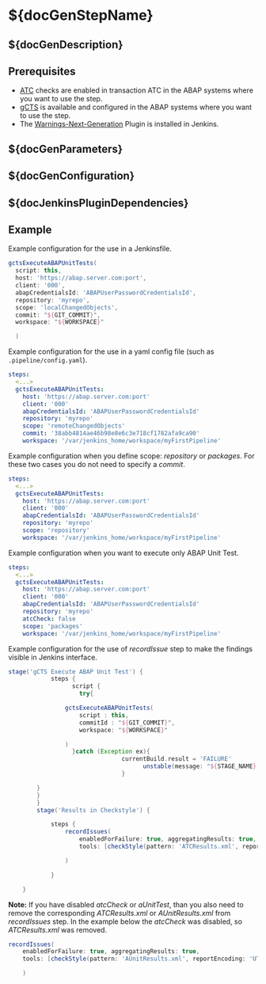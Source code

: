 # ${docGenStepName}

## ${docGenDescription}

## Prerequisites

* [ATC](https://help.sap.com/viewer/c238d694b825421f940829321ffa326a/202110.000/en-US/4ec5711c6e391014adc9fffe4e204223.html) checks are enabled in transaction ATC in the ABAP systems where you want to use the step.
* [gCTS](https://help.sap.com/viewer/4a368c163b08418890a406d413933ba7/latest/en-US/26c9c6c5a89244cb9506c253d36c3fda.html) is available and configured in the ABAP systems where you want to use the step.
* The [Warnings-Next-Generation](https://plugins.jenkins.io/warnings-ng/) Plugin is installed in Jenkins.



## ${docGenParameters}

## ${docGenConfiguration}

## ${docJenkinsPluginDependencies}

## Example

Example configuration for the use in a Jenkinsfile.

```groovy
gctsExecuteABAPUnitTests(
  script: this,
  host: 'https://abap.server.com:port',
  client: '000',
  abapCredentialsId: 'ABAPUserPasswordCredentialsId',
  repository: 'myrepo',
  scope: 'localChangedObjects',
  commit: "${GIT_COMMIT}",
  workspace: "${WORKSPACE}"

  )
```

Example configuration for the use in a yaml config file (such as `.pipeline/config.yaml`).

```yaml
steps:
  <...>
  gctsExecuteABAPUnitTests:
    host: 'https://abap.server.com:port'
    client: '000'
    abapCredentialsId: 'ABAPUserPasswordCredentialsId'
    repository: 'myrepo'
    scope: 'remoteChangedObjects'
    commit: '38abb4814ae46b98e8e6c3e718cf1782afa9ca90'
    workspace: '/var/jenkins_home/workspace/myFirstPipeline'
```

Example configuration when you define scope: *repository* or *packages*. For these two cases you do not need to specify a *commit*.

```yaml
steps:
  <...>
  gctsExecuteABAPUnitTests:
    host: 'https://abap.server.com:port'
    client: '000'
    abapCredentialsId: 'ABAPUserPasswordCredentialsId'
    repository: 'myrepo'
    scope: 'repository'
    workspace: '/var/jenkins_home/workspace/myFirstPipeline'
```

Example configuration when you want to execute only ABAP Unit Test.

```yaml
steps:
  <...>
  gctsExecuteABAPUnitTests:
    host: 'https://abap.server.com:port'
    client: '000'
    abapCredentialsId: 'ABAPUserPasswordCredentialsId'
    repository: 'myrepo'
    atcCheck: false
    scope: 'packages'
    workspace: '/var/jenkins_home/workspace/myFirstPipeline'
```

Example configuration for the use of *recordIssue* step to make the findings visible in Jenkins interface.

```groovy
stage('gCTS Execute ABAP Unit Test') {
			steps {
				  script {
                    try{

				gctsExecuteABAPUnitTests(
					script : this,
					commitId : "${GIT_COMMIT}",
					workspace: "${WORKSPACE}"

				)
				  }catch (Exception ex){
                        		currentBuild.result = 'FAILURE'
					                  unstable(message: "${STAGE_NAME} is unstable")
                    			}

		}
		}
		}
		stage('Results in Checkstyle') {

			steps {
				recordIssues(
					enabledForFailure: true, aggregatingResults: true,
					tools: [checkStyle(pattern: 'ATCResults.xml', reportEncoding: 'UTF8'),checkStyle(pattern: 'AUnitResults.xml', reportEncoding: 'UTF8')]

				)

			}

	}
```

**Note:** If you have disabled *atcCheck* or *aUnitTest*, than you also need to remove the corresponding *ATCResults.xml* or *AUnitResults.xml* from *recordIssues* step. In the example below the *atcCheck* was disabled, so *ATCResults.xml* was removed.

```groovy
recordIssues(
	enabledForFailure: true, aggregatingResults: true,
	tools: [checkStyle(pattern: 'AUnitResults.xml', reportEncoding: 'UTF8')]

	)
```